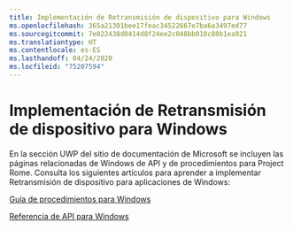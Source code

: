 ```yaml
---
title: Implementación de Retransmisión de dispositivo para Windows
ms.openlocfilehash: 365a21301bee17feac34522667e7ba6a3497ed77
ms.sourcegitcommit: 7e022438d0414d8f24ee2c048bb018c80b1ea921
ms.translationtype: HT
ms.contentlocale: es-ES
ms.lasthandoff: 04/24/2020
ms.locfileid: "75207594"
---
```

# <a name="implementing-device-relay-for-windows"></a>Implementación de Retransmisión de dispositivo para Windows

En la sección UWP del sitio de documentación de Microsoft se incluyen las páginas relacionadas de Windows de API y de procedimientos para Project Rome. Consulta los siguientes artículos para aprender a implementar Retransmisión de dispositivo para aplicaciones de Windows:

[Guía de procedimientos para Windows](https://docs.microsoft.com/windows/uwp/launch-resume/connected-apps-and-devices)

[Referencia de API para Windows](https://docs.microsoft.com/uwp/api/Windows.System.RemoteSystems)